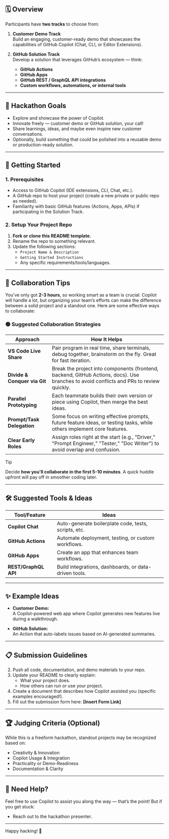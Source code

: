 ## 🗓️ Overview

Participants have **two tracks** to choose from:

1. **Customer Demo Track**  
   Build an engaging, customer-ready demo that showcases the capabilities of GitHub Copilot (Chat, CLI, or Editor Extensions).

2. **GitHub Solution Track**  
   Develop a solution that leverages GitHub’s ecosystem — think:
   - **GitHub Actions**
   - **GitHub Apps**
   - **GitHub REST / GraphQL API integrations**
   - **Custom workflows, automations, or internal tools**

---

## 🎯 Hackathon Goals

- Explore and showcase the power of Copilot.
- Innovate freely — customer demo or GitHub solution, your call!
- Share learnings, ideas, and maybe even inspire new customer conversations.
- Optionally, build something that could be polished into a reusable demo or production-ready solution.

---

## 🚀 Getting Started

### 1. Prerequisites
- Access to GitHub Copilot (IDE extensions, CLI, Chat, etc.).
- A GitHub repo to host your project (create a new private or public repo as needed).
- Familiarity with basic GitHub features (Actions, Apps, APIs) if participating in the Solution Track.

### 2. Setup Your Project Repo
1. **Fork or clone this README template.**
2. Rename the repo to something relevant.
3. Update the following sections:
   - `Project Name & Description`
   - `Getting Started Instructions`
   - Any specific requirements/tools/languages.

---

## 👥 Collaboration Tips

You’ve only got **2-3 hours**, so working smart as a team is crucial. Copilot will handle a lot, but organizing your team’s efforts can make the difference between a solid project and a standout one. Here are some effective ways to collaborate:

### 🟢 Suggested Collaboration Strategies

| Approach                               | How It Helps                                                               |
|---------------------------------------|---------------------------------------------------------------------------|
| **VS Code Live Share**                | Pair program in real time, share terminals, debug together, brainstorm on the fly. Great for fast iteration. |
| **Divide & Conquer via Git**          | Break the project into components (frontend, backend, GitHub Actions, docs). Use branches to avoid conflicts and PRs to review quickly. |
| **Parallel Prototyping**              | Each teammate builds their own version or piece using Copilot, then merge the best ideas. |
| **Prompt/Task Delegation**            | Some focus on writing effective prompts, future feature ideas, or testing tasks, while others implement core features. |
| **Clear Early Roles**                 | Assign roles right at the start (e.g., "Driver," "Prompt Engineer," "Tester," "Doc Writer") to avoid overlap and confusion. |

> [!TIP]
> Decide **how you'll collaborate in the first 5-10 minutes**. A quick huddle upfront will pay off in smoother coding later.

---

## 🛠️ Suggested Tools & Ideas

| Tool/Feature         | Ideas |
|---------------------|----------------------------------------------------------|
| **Copilot Chat**     | Auto-generate boilerplate code, tests, scripts, etc.     |
| **GitHub Actions**   | Automate deployment, testing, or custom workflows.       |
| **GitHub Apps**      | Create an app that enhances team workflows.              |
| **REST/GraphQL API** | Build integrations, dashboards, or data-driven tools.    |

---

## ✨ Example Ideas

- **Customer Demo:**  
  A Copilot-powered web app where Copilot generates new features live during a walkthrough.

- **GitHub Solution:**  
  An Action that auto-labels issues based on AI-generated summaries.

---

## 📋 Submission Guidelines

2. Push all code, documentation, and demo materials to your repo.
3. Update your README to clearly explain:
   - What your project does.
   - How others can run or use your project.
4. Create a document that describes how Copilot assisted you (specific examples encouraged!).
4. Fill out the submission form here: **[Insert Form Link]**

---

## 🏆 Judging Criteria (Optional)

While this is a freeform hackathon, standout projects may be recognized based on:
- Creativity & Innovation
- Copilot Usage & Integration
- Practicality or Demo-Readiness
- Documentation & Clarity

---

## 💬 Need Help?

Feel free to use Copilot to assist you along the way — that’s the point! But if you get stuck:
- Reach out to the hackathon presenter.

---

Happy hacking! 🚀
